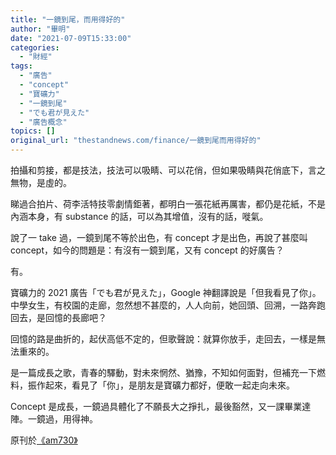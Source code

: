 ```yaml
---
title: "一鏡到尾，而用得好的"
author: "畢明"
date: "2021-07-09T15:33:00"
categories:
  - "財經"
tags:
  - "廣告"
  - "concept"
  - "寶礦力"
  - "一鏡到尾"
  - "でも君が見えた"
  - "廣告概念"
topics: []
original_url: "thestandnews.com/finance/一鏡到尾而用得好的"
---
```

拍攝和剪接，都是技法，技法可以吸睛、可以花俏，但如果吸睛與花俏底下，言之無物，是虛的。

睇過合拍片、荷李活特技零劇情鉅著，都明白一張花紙再厲害，都仍是花紙，不是內涵本身，有 substance 的話，可以為其增值，沒有的話，嘥氣。

說了一 take 過，一鏡到尾不等於出色，有 concept 才是出色，再說了甚麼叫 concept，如今的問題是：有沒有一鏡到尾，又有 concept 的好廣告？

有。

寶礦力的 2021 廣告「でも君が見えた」，Google 神翻譯說是「但我看見了你」。中學女生，有校園的走廊，忽然想不甚麼的，人人向前，她回頭、回溯，一路奔跑回去，是回憶的長廊吧？

回憶的路是曲折的，起伏高低不定的，但歌聲說：就算你放手，走回去，一樣是無法重來的。

是一篇成長之歌，青春的驛動，對未來惘然、猶豫，不知如何面對，但補充一下燃料，振作起來，看見了「你」，是朋友是寶礦力都好，便敢一起走向未來。

Concept 是成長，一鏡過具體化了不願長大之掙扎，最後豁然，又一課畢業達陣。一鏡過，用得神。

原刊於[《am730》](http://web.archive.org/web/20210710164122/https://www.am730.com.hk/column/%E8%B2%A1%E7%B6%93/%E4%B8%80%E9%8F%A1%E5%88%B0%E5%B0%BE%EF%BC%8C%E8%80%8C%E7%94%A8%E5%BE%97%E5%A5%BD%E7%9A%84-274757)